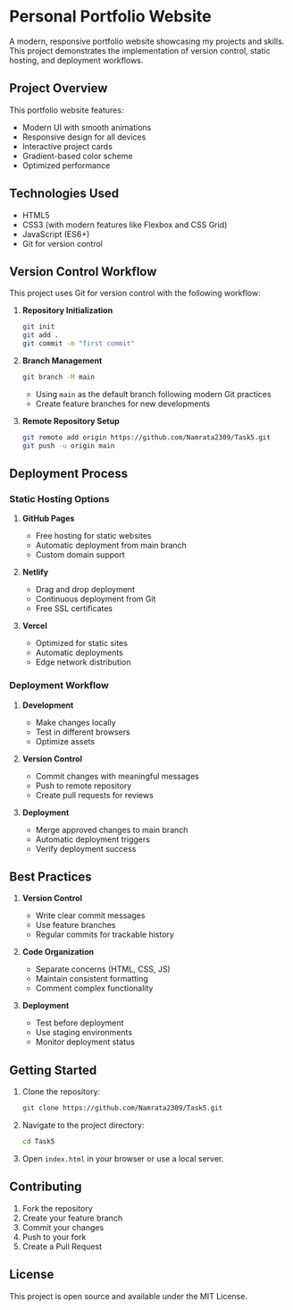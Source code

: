 # Personal Portfolio Website

A modern, responsive portfolio website showcasing my projects and skills. This project demonstrates the implementation of version control, static hosting, and deployment workflows.

## Project Overview

This portfolio website features:
- Modern UI with smooth animations
- Responsive design for all devices
- Interactive project cards
- Gradient-based color scheme
- Optimized performance

## Technologies Used

- HTML5
- CSS3 (with modern features like Flexbox and CSS Grid)
- JavaScript (ES6+)
- Git for version control

## Version Control Workflow

This project uses Git for version control with the following workflow:

1. **Repository Initialization**
   ```bash
   git init
   git add .
   git commit -m "first commit"
   ```

2. **Branch Management**
   ```bash
   git branch -M main
   ```
   - Using `main` as the default branch following modern Git practices
   - Create feature branches for new developments

3. **Remote Repository Setup**
   ```bash
   git remote add origin https://github.com/Namrata2309/Task5.git
   git push -u origin main
   ```

## Deployment Process

### Static Hosting Options

1. **GitHub Pages**
   - Free hosting for static websites
   - Automatic deployment from main branch
   - Custom domain support

2. **Netlify**
   - Drag and drop deployment
   - Continuous deployment from Git
   - Free SSL certificates

3. **Vercel**
   - Optimized for static sites
   - Automatic deployments
   - Edge network distribution

### Deployment Workflow

1. **Development**
   - Make changes locally
   - Test in different browsers
   - Optimize assets

2. **Version Control**
   - Commit changes with meaningful messages
   - Push to remote repository
   - Create pull requests for reviews

3. **Deployment**
   - Merge approved changes to main branch
   - Automatic deployment triggers
   - Verify deployment success

## Best Practices

1. **Version Control**
   - Write clear commit messages
   - Use feature branches
   - Regular commits for trackable history

2. **Code Organization**
   - Separate concerns (HTML, CSS, JS)
   - Maintain consistent formatting
   - Comment complex functionality

3. **Deployment**
   - Test before deployment
   - Use staging environments
   - Monitor deployment status

## Getting Started

1. Clone the repository:
   ```bash
   git clone https://github.com/Namrata2309/Task5.git
   ```

2. Navigate to the project directory:
   ```bash
   cd Task5
   ```

3. Open `index.html` in your browser or use a local server.

## Contributing

1. Fork the repository
2. Create your feature branch
3. Commit your changes
4. Push to your fork
5. Create a Pull Request

## License

This project is open source and available under the MIT License.
